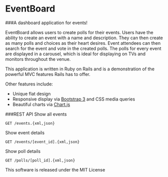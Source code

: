 # EventBoard
###A dashboard application for events!

EventBoard allows users to create polls for their events. Users have the ability to create an event with a name and description. They can then create as many polls and choices as their heart desires. Event attendees can then search for the event and vote in the created polls. The polls for every event are displayed in a carousel, which is ideal for displaying on TVs and monitors throughout the venue.

This application is written in Ruby on Rails and is a demonstration of the powerful MVC features Rails has to offer.

Other features include:
* Unique flat design
* Responsive display via [Bootstrap 3](http://getbootstrap.com/) and CSS media queries
* Beautiful charts via [Chart.js](http://www.chartjs.org/)

###REST API
Show all events
```
GET /events.{xml,json}
```

Show event details
```
GET /events/[event_id].{xml,json}
```

Show poll details
```
GET /polls/[poll_id].{xml,json}
```

This software is released under the MIT License

